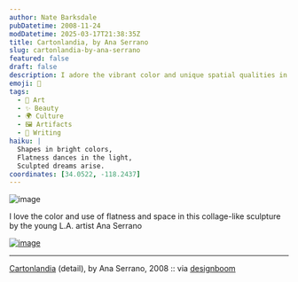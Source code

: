 ```yaml
---
author: Nate Barksdale
pubDatetime: 2008-11-24
modDatetime: 2025-03-17T21:38:35Z
title: Cartonlandia, by Ana Serrano
slug: cartonlandia-by-ana-serrano
featured: false
draft: false
description: I adore the vibrant color and unique spatial qualities in the collage-like sculpture by Ana Serrano.
emoji: 🎨
tags:
  - 🎨 Art
  - ✨ Beauty
  - 🌍 Culture
  - 🖼️ Artifacts
  - 📝 Writing
haiku: |
  Shapes in bright colors,  
  Flatness dances in the light,  
  Sculpted dreams arise.
coordinates: [34.0522, -118.2437]
---
```


![image](http://culture-making.com/media/shapeimage_2_210.jpg)

I love the color and use of flatness and space in this collage-like sculpture by the young L.A. artist Ana Serrano

[![image](http://culture-making.com/media/ana02-1.jpg)](http://www.designboom.com/weblog/cat/10/view/4591/artist-ana-serrano.html)

---

[Cartonlandia](https://www.google.com/search?q=%22Cartonlandia%22%20anaserrano.com) (detail), by Ana Serrano, 2008 :: via [designboom](http://www.designboom.com/weblog/cat/10/view/4591/artist-ana-serrano.html)
